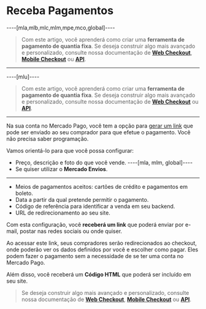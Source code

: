 # Receba Pagamentos


----[mla,mlb,mlc,mlm,mpe,mco,global]----
> Com este artigo, você aprenderá como criar uma **ferramenta de pagamento de quantia fixa**. Se deseja construir algo mais avançado e personalizado, consulte nossa documentação de **[Web Checkout](/guides/payments/web-checkout/introduction.es.md)**, **[Mobile Checkout](/guides/payments/mobile-checkout/introduction.es.md)** ou **[API](/guides/payments/api/introduction.es.md)**.
------------

----[mlu]----
> Com este artigo, você aprenderá como criar uma **ferramenta de pagamento de quantia fixa**. Se deseja construir algo mais avançado e personalizado, consulte nossa documentação de **[Web Checkout](/guides/payments/web-checkout/introduction.es.md)** ou **[API](/guides/payments/api/introduction.es.md)**.
------------

Na sua conta no Mercado Pago, você tem a opção para [gerar um link](https://www.mercadopago.com.ar/tools/create) que pode ser enviado ao seu comprador para que efetue o pagamento. Você não precisa saber programação.

Vamos orientá-lo para que você possa configurar:
*	Preço, descrição e foto do que você vende.
----[mla, mlm, global]----
*	Se quiser utilizar o **Mercado Envios**.
------------
*	Meios de pagamentos aceitos: cartões de crédito e pagamentos em boleto.
*	Data a partir da qual pretende permitir o pagamento.
*	Código de referência para identificar a venda em seu backend.
*	URL de redirecionamento ao seu site.

Com esta configuração, você **receberá um link** que poderá enviar por e-mail, postar nas redes sociais ou onde quiser.

Ao acessar este link, seus compradores serão redirecionados ao checkout, onde poderão ver os dados definidos por você e escolher como pagar. Eles podem fazer o pagamento sem a necessidade de se ter uma conta no Mercado Pago.

Além disso, você receberá um **Código HTML** que poderá ser incluído em seu site.

>Se deseja construir algo mais avançado e personalizado, consulte nossa documentação de **[Web Checkout](/guides/payments/web-checkout/introduction.pt.md)**, **[Mobile Checkout](/guides/payments/mobile-checkout/introduction.pt.md)** ou **[API](/guides/payments/api/introduction.pt.md)**.
